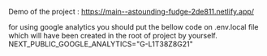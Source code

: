Demo of the project : https://main--astounding-fudge-2de811.netlify.app/

for using google analytics you should put the bellow code on .env.local file which will have been created in the root of project by yourself.
NEXT_PUBLIC_GOOGLE_ANALYTICS="G-L1T38Z8G21"
